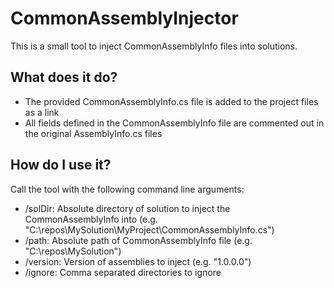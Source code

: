 # CommonAssemblyInjector
This is a small tool to inject CommonAssemblyInfo files into solutions. 

## What does it do?
* The provided CommonAssemblyInfo.cs file is added to the project files as a link
* All fields defined in the CommonAssemblyInfo file are commented out in the original AssemblyInfo.cs files

## How do I use it?
Call the tool with the following command line arguments:
* /solDir: Absolute directory of solution to inject the CommonAssemblyInfo into  (e.g. "C:\repos\MySolution\MyProject\CommonAssemblyInfo.cs")
* /path: Absolute path of CommonAssemblyInfo file (e.g. "C:\repos\MySolution")
* /version: Version of assemblies to inject (e.g. "1.0.0.0")
* /ignore: Comma separated directories to ignore
